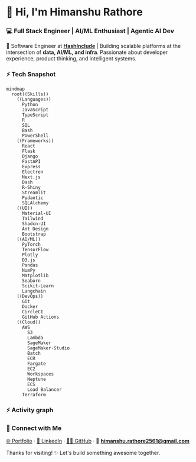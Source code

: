 # 👋 Hi, I'm Himanshu Rathore  
### 💻 Full Stack Engineer | AI/ML Enthusiast | Agentic AI Dev  

🚀 Software Engineer at **[HashInclude](https://www.hashinclude.in/)** | Building scalable platforms at the intersection of **data, AI/ML, and infra**. Passionate about developer experience, product thinking, and intelligent systems.


### ⚡ Tech Snapshot

```mermaid
mindmap
  root((Skills))
    ((Languages))
      Python
      JavaScript
      TypeScript
      R
      SQL
      Bash
      PowerShell
    ((Frameworks))
      React
      Flask
      Django
      FastAPI
      Express
      Electron
      Next.js
      Dash
      R-Shiny
      Streamlit
      Pydantic
      SQLAlchemy
    ((UI))
      Material-UI
      Tailwind
      Shadcn-UI
      Ant Design
      Bootstrap
    ((AI/ML))
      PyTorch
      TensorFlow
      Plotly
      D3.js
      Pandas
      NumPy
      Matplotlib
      Seaborn
      Scikit-Learn
      Langchain
    ((DevOps))
      Git
      Docker
      CircleCI
      GitHub Actions
    ((Cloud))
      AWS
        S3
        Lambda
        SageMaker
        SageMaker-Studio
        Batch
        ECR
        Fargate
        EC2
        Workspaces
        Neptune
        ECS
        Load Balancer
      Terraform
```


### ⚡ Activity graph

[](https://github-readme-activity-graph.vercel.app/graph?username=himanshu2561&bg_color=0d1117&color=00e676&line=00e676&point=ffffff&area=true&hide_border=true)


### 🤝 Connect with Me  
[🌐 Portfolio]() · [💼 LinkedIn](https://linkedin.com/in/rathore25himanshu) · [🧑‍💻 GitHub](https://github.com/himanshu2561) · 📧 **himanshu.rathore2561@gmail.com**

Thanks for visiting! ✨ Let's build something awesome together.
